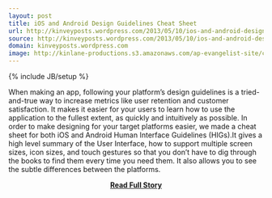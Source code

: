 ```yaml
---
layout: post
title: iOS and Android Design Guidelines Cheat Sheet
url: http://kinveyposts.wordpress.com/2013/05/10/ios-and-android-design-guidelines-cheat-sheet/
source: http://kinveyposts.wordpress.com/2013/05/10/ios-and-android-design-guidelines-cheat-sheet/
domain: kinveyposts.wordpress.com
image: http://kinlane-productions.s3.amazonaws.com/ap-evangelist-site/curated/screenshots/8478_kinveyposts_wordpress_com.png
---
```

{% include JB/setup %}<p>When making an app, following your platform’s design guidelines is a tried-and-true way to increase metrics like user retention and customer satisfaction. It makes it easier for your users to learn how to use the application to the fullest extent, as quickly and intuitively as possible. In order to make designing for your target platforms easier, we made a cheat sheet for both iOS and Android Human Interface Guidelines (HIGs).It gives a high level summary of the User Interface, how to support multiple screen sizes, icon sizes, and touch gestures so that you don’t have to dig through the books to find them every time you need them. It also allows you to see the subtle differences between the platforms.</p>
<center><p><a href="http://kinveyposts.wordpress.com/2013/05/10/ios-and-android-design-guidelines-cheat-sheet/" style='padding:25px; font-sze:18px; font-weight: bold;'>Read Full Story</a></p></center>
